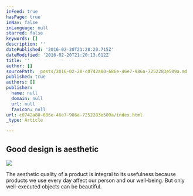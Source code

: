 ```yaml
---
inFeed: true
hasPage: true
inNav: false
inLanguage: null
starred: false
keywords: []
description: ''
datePublished: '2016-02-20T21:28:20.715Z'
dateModified: '2016-02-20T21:20:13.612Z'
title: ''
author: []
sourcePath: _posts/2016-02-20-c0742a80-686e-46e7-986a-7252283e509a.md
published: true
authors: []
publisher:
  name: null
  domain: null
  url: null
  favicon: null
url: c0742a80-686e-46e7-986a-7252283e509a/index.html
_type: Article

---
```

## Good design is aesthetic
![](https://the-grid-user-content.s3-us-west-2.amazonaws.com/22f9c2ad-7699-4656-98ff-cafcda30a61e.jpg)

The aesthetic quality of a product is integral to its usefulness because products we use every day affect our person and our well-being. But only well-executed objects can be beautiful.